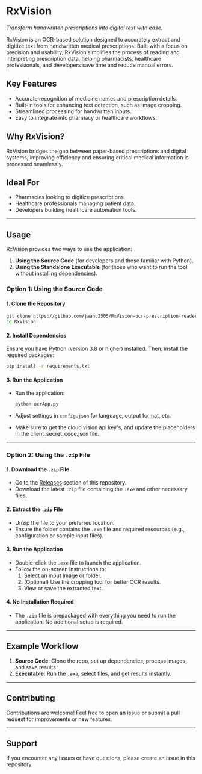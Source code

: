 # RxVision

*Transform handwritten prescriptions into digital text with ease.*

RxVision is an OCR-based solution designed to accurately extract and digitize text from handwritten medical prescriptions. Built with a focus on precision and usability, RxVision simplifies the process of reading and interpreting prescription data, helping pharmacists, healthcare professionals, and developers save time and reduce manual errors.

## Key Features
- Accurate recognition of medicine names and prescription details.
- Built-in tools for enhancing text detection, such as image cropping.
- Streamlined processing for handwritten inputs.
- Easy to integrate into pharmacy or healthcare workflows.

## Why RxVision?
RxVision bridges the gap between paper-based prescriptions and digital systems, improving efficiency and ensuring critical medical information is processed seamlessly.

## Ideal For
- Pharmacies looking to digitize prescriptions.
- Healthcare professionals managing patient data.
- Developers building healthcare automation tools.

---

## Usage

RxVision provides two ways to use the application:

1. **Using the Source Code** (for developers and those familiar with Python).
2. **Using the Standalone Executable** (for those who want to run the tool without installing dependencies).

### Option 1: Using the Source Code

#### 1. Clone the Repository
```bash
git clone https://github.com/jaanu2505/RxVision-ocr-prescription-reader
cd RxVision
```

#### 2. Install Dependencies
Ensure you have Python (version 3.8 or higher) installed. Then, install the required packages:
```bash
pip install -r requirements.txt
```

#### 3. Run the Application

- Run the application:
  ```bash
  python ocrApp.py
  ```

- Adjust settings in `config.json` for language, output format, etc.
- Make sure to get the cloud vision api key's, and update the placeholders in the client_secret_code.json file.
---

### Option 2: Using the `.zip` File

#### 1. Download the `.zip` File
- Go to the [Releases](https://github.com/jaanu2505/RxVision-ocr-prescription-reader) section of this repository.
- Download the latest `.zip` file containing the `.exe` and other necessary files.

#### 2. Extract the `.zip` File
- Unzip the file to your preferred location.
- Ensure the folder contains the `.exe` file and required resources (e.g., configuration or sample input files).

#### 3. Run the Application
- Double-click the `.exe` file to launch the application.
- Follow the on-screen instructions to:
  1. Select an input image or folder.
  2. (Optional) Use the cropping tool for better OCR results.
  3. View or save the extracted text.

#### 4. No Installation Required
- The `.zip` file is prepackaged with everything you need to run the application. No additional setup is required.

---

## Example Workflow
1. **Source Code**: Clone the repo, set up dependencies, process images, and save results.
2. **Executable**: Run the `.exe`, select files, and get results instantly.

---

## Contributing
Contributions are welcome! Feel free to open an issue or submit a pull request for improvements or new features.

---

## Support
If you encounter any issues or have questions, please create an issue in this repository.

